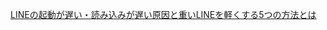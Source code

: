 [LINEの起動が遅い・読み込みが遅い原因と重いLINEを軽くする5つの方法とは](https://drfone.wondershare.jp/ios/5ways-to-solve-line-starts-slowly.html)
